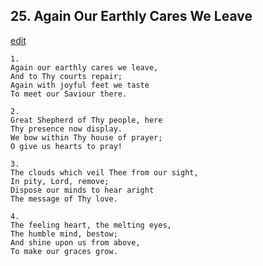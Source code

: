 
## 25.  Again Our Earthly Cares We Leave
[edit](https://docs.google.com/document/d/1S10TZ1wvVRrc02kSr14bd7QJPC_5qi7f/edit?mode=html)




    1.
    Again our earthly cares we leave, 
    And to Thy courts repair; 
    Again with joyful feet we taste 
    To meet our Saviour there. 

    2.
    Great Shepherd of Thy people, here 
    Thy presence now display. 
    We bow within Thy house of prayer; 
    O give us hearts to pray! 

    3.
    The clouds which veil Thee from our sight, 
    In pity, Lord, remove; 
    Dispose our minds to hear aright 
    The message of Thy love. 

    4.
    The feeling heart, the melting eyes, 
    The humble mind, bestow; 
    And shine upon us from above, 
    To make our graces grow.
